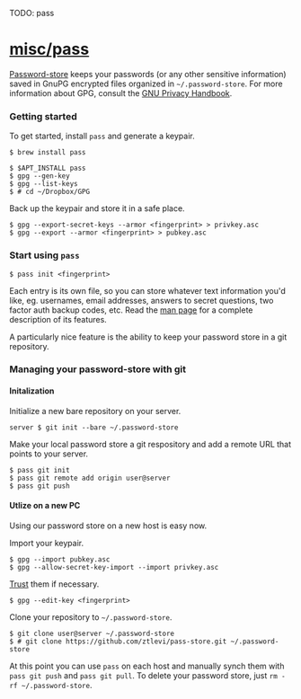TODO: pass

# [misc/pass](https://gist.github.com/abtrout/d64fb11ad6f9f49fa325)

[Password-store](http://www.zx2c4.com/projects/password-store/) keeps your passwords (or any other
sensitive information) saved in GnuPG encrypted files organized in `~/.password-store`. For more
information about GPG, consult the [GNU Privacy Handbook](https://www.gnupg.org/gph/en/manual.html).

### Getting started

To get started, install `pass` and generate a keypair.

```shell
$ brew install pass

$ $APT_INSTALL pass
$ gpg --gen-key
$ gpg --list-keys
$ # cd ~/Dropbox/GPG
```

Back up the keypair and store it in a safe place.

```shell
$ gpg --export-secret-keys --armor <fingerprint> > privkey.asc
$ gpg --export --armor <fingerprint> > pubkey.asc
```

### Start using `pass`

```shell
$ pass init <fingerprint>
```

Each entry is its own file, so you can store whatever text information you'd like, eg. usernames,
email addresses, answers to secret questions, two factor auth backup codes, etc. Read the
[man page](http://git.zx2c4.com/password-store/about/) for a complete description of its features.

A particularly nice feature is the ability to keep your password store in a git repository.

### Managing your password-store with git

#### Initalization

Initialize a new bare repository on your server.

```shell
server $ git init --bare ~/.password-store
```

Make your local password store a git respository and add a remote URL that points to your server.

```shell
$ pass git init
$ pass git remote add origin user@server
$ pass git push
```

#### Utlize on a new PC

Using our password store on a new host is easy now.

Import your keypair.

```shell
$ gpg --import pubkey.asc
$ gpg --allow-secret-key-import --import privkey.asc
```

[Trust](https://www.gnupg.org/gph/en/manual.html#AEN346) them if necessary.

```shell
$ gpg --edit-key <fingerprint>
```

Clone your repository to `~/.password-store`.

```shell
$ git clone user@server ~/.password-store
$ # git clone https://github.com/ztlevi/pass-store.git ~/.password-store
```

At this point you can use `pass` on each host and manually synch them with `pass git push` and
`pass git pull`. To delete your password store, just `rm -rf ~/.password-store`.
